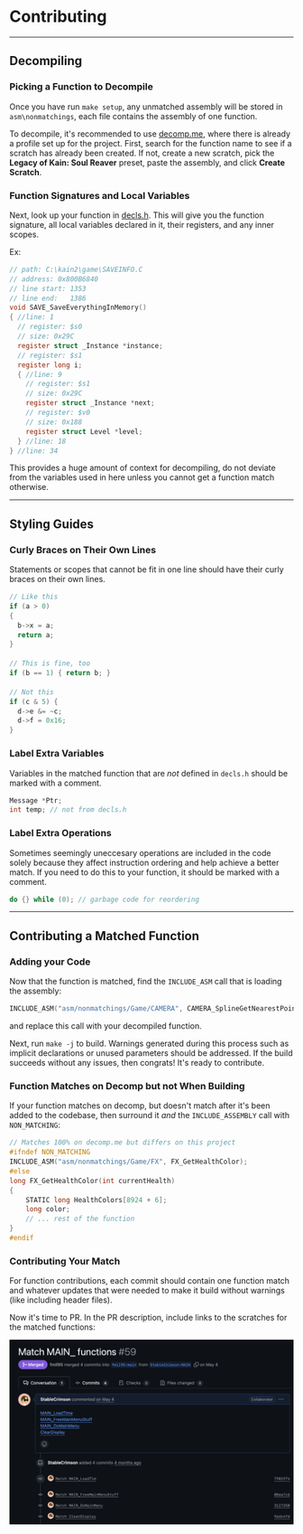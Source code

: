 # Contributing

---

## Decompiling

### Picking a Function to Decompile

Once you have run `make setup`, any unmatched assembly will be stored in `asm\nonmatchings`, each file contains the assembly of one function.

To decompile, it's recommended to use [decomp.me](https://decomp.me), where there is already a profile set up for the project. First, search for the function name to see if a scratch has already been created. If not, create a new scratch, pick the **Legacy of Kain: Soul Reaver** preset, paste the assembly, and click **Create Scratch**.

### Function Signatures and Local Variables

Next, look up your function in [decls.h](decls.h). This will give you the function signature, all local variables declared in it, their registers, and any inner scopes.

Ex:

```c
// path: C:\kain2\game\SAVEINFO.C
// address: 0x800B6840
// line start: 1353
// line end:   1386
void SAVE_SaveEverythingInMemory()
{ //line: 1
  // register: $s0
  // size: 0x29C
  register struct _Instance *instance;
  // register: $s1
  register long i;
  { //line: 9
    // register: $s1
    // size: 0x29C
    register struct _Instance *next;
    // register: $v0
    // size: 0x188
    register struct Level *level;
  } //line: 18
} //line: 34
```

This provides a huge amount of context for decompiling, do not deviate from the variables used in here unless you cannot get a function match otherwise.

---

## Styling Guides

### Curly Braces on Their Own Lines

Statements or scopes that cannot be fit in one line should have their curly braces on their own lines.

```c
// Like this
if (a > 0)
{
  b->x = a;
  return a;
}

// This is fine, too
if (b == 1) { return b; }

// Not this
if (c & 5) {
  d->e &= ~c;
  d->f = 0x16;
}
```

### Label Extra Variables

Variables in the matched function that are *not* defined in `decls.h` should be marked with a comment.

```c
Message *Ptr;
int temp; // not from decls.h
```

### Label Extra Operations

Sometimes seemingly uneccesary operations are included in the code solely because they affect instruction ordering and help achieve a better match. If you need to do this to your function, it should be marked with a comment.

```c
do {} while (0); // garbage code for reordering
```

---

## Contributing a Matched Function

### Adding your Code

Now that the function is matched, find the `INCLUDE_ASM` call that is loading the assembly:

```c
INCLUDE_ASM("asm/nonmatchings/Game/CAMERA", CAMERA_SplineGetNearestPoint);
```

and replace this call with your decompiled function.

Next, run `make -j` to build. Warnings generated during this process such as implicit declarations or unused parameters should be addressed. If the build succeeds without any issues, then congrats! It's ready to contribute.

### Function Matches on Decomp but not When Building

If your function matches on decomp, but doesn't match after it's been added to the codebase, then surround it *and* the `INCLUDE_ASSEMBLY` call with `NON_MATCHING`:

```c
// Matches 100% on decomp.me but differs on this project
#ifndef NON_MATCHING
INCLUDE_ASM("asm/nonmatchings/Game/FX", FX_GetHealthColor);
#else
long FX_GetHealthColor(int currentHealth)
{
    STATIC long HealthColors[8924 + 6];
    long color;
    // ... rest of the function
}
#endif
```

### Contributing Your Match

For function contributions, each commit should contain one function match and whatever updates that were needed to make it build without warnings (like including header files).

Now it's time to PR. In the PR description, include links to the scratches for the matched functions:

![image](./images/PR-example.png)
